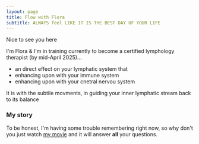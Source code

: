 ```yaml
---
layout: page
title: Flow with Flora
subtitle: ALWAYS feel LIKE IT IS THE BEST DAY OF YOUR LIFE
---
```


Nice to see you here 

I'm Flora & I'm in training currently to become a certified lymphology therapist (by mid-April 2025)...

- an direct effect on your lymphatic system that 
- enhancing upon with your immune system
- enhancing upon with your cnetral nervou system

It is with the subtile movments,
in guiding your inner lymphatic stream back to its balance



### My story

To be honest, I'm having some trouble remembering right now, so why don't you just watch [my movie](https://en.wikipedia.org/wiki/The_Princess_Bride_%28film%29) and it will answer **all** your questions.
